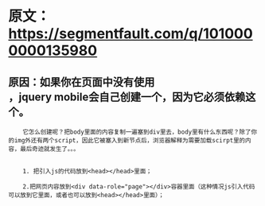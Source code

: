 
# 原文：https://segmentfault.com/q/1010000000135980

##  原因：如果你在页面中没有使用<div data-role="page">，jquery mobile会自己创建一个，因为它必须依赖这个。

        它怎么创建呢？把body里面的内容复制一遍塞到div里去，body里有什么东西呢？除了你的img外还有两个script，因此它被塞入到新节点后，浏览器解释为需要加载scirpt里的内容，最后奇迹就发生了。。。


        1. 把引入js的代码放到<head></head>里面；

        2.把网页内容放到<div data-role="page"></div>容器里面（这种情况js引入代码可以放到它里面，或者也可以放到<head></head>里面）；
